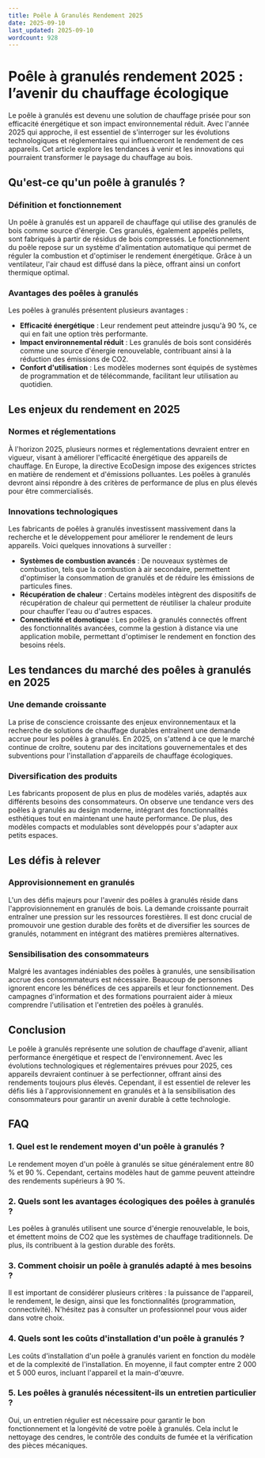 ```yaml
---
title: Poêle À Granulés Rendement 2025
date: 2025-09-10
last_updated: 2025-09-10
wordcount: 928
---
```


# Poêle à granulés rendement 2025 : l’avenir du chauffage écologique

Le poêle à granulés est devenu une solution de chauffage prisée pour son efficacité énergétique et son impact environnemental réduit. Avec l'année 2025 qui approche, il est essentiel de s'interroger sur les évolutions technologiques et réglementaires qui influenceront le rendement de ces appareils. Cet article explore les tendances à venir et les innovations qui pourraient transformer le paysage du chauffage au bois.

## Qu'est-ce qu'un poêle à granulés ?

### Définition et fonctionnement

Un poêle à granulés est un appareil de chauffage qui utilise des granulés de bois comme source d'énergie. Ces granulés, également appelés pellets, sont fabriqués à partir de résidus de bois compressés. Le fonctionnement du poêle repose sur un système d'alimentation automatique qui permet de réguler la combustion et d'optimiser le rendement énergétique. Grâce à un ventilateur, l'air chaud est diffusé dans la pièce, offrant ainsi un confort thermique optimal.

### Avantages des poêles à granulés

Les poêles à granulés présentent plusieurs avantages :

- **Efficacité énergétique** : Leur rendement peut atteindre jusqu'à 90 %, ce qui en fait une option très performante.
- **Impact environnemental réduit** : Les granulés de bois sont considérés comme une source d'énergie renouvelable, contribuant ainsi à la réduction des émissions de CO2.
- **Confort d'utilisation** : Les modèles modernes sont équipés de systèmes de programmation et de télécommande, facilitant leur utilisation au quotidien.

## Les enjeux du rendement en 2025

### Normes et réglementations

À l'horizon 2025, plusieurs normes et réglementations devraient entrer en vigueur, visant à améliorer l'efficacité énergétique des appareils de chauffage. En Europe, la directive EcoDesign impose des exigences strictes en matière de rendement et d'émissions polluantes. Les poêles à granulés devront ainsi répondre à des critères de performance de plus en plus élevés pour être commercialisés.

### Innovations technologiques

Les fabricants de poêles à granulés investissent massivement dans la recherche et le développement pour améliorer le rendement de leurs appareils. Voici quelques innovations à surveiller :

- **Systèmes de combustion avancés** : De nouveaux systèmes de combustion, tels que la combustion à air secondaire, permettent d'optimiser la consommation de granulés et de réduire les émissions de particules fines.
- **Récupération de chaleur** : Certains modèles intègrent des dispositifs de récupération de chaleur qui permettent de réutiliser la chaleur produite pour chauffer l'eau ou d'autres espaces.
- **Connectivité et domotique** : Les poêles à granulés connectés offrent des fonctionnalités avancées, comme la gestion à distance via une application mobile, permettant d'optimiser le rendement en fonction des besoins réels.

## Les tendances du marché des poêles à granulés en 2025

### Une demande croissante

La prise de conscience croissante des enjeux environnementaux et la recherche de solutions de chauffage durables entraînent une demande accrue pour les poêles à granulés. En 2025, on s'attend à ce que le marché continue de croître, soutenu par des incitations gouvernementales et des subventions pour l'installation d'appareils de chauffage écologiques.

### Diversification des produits

Les fabricants proposent de plus en plus de modèles variés, adaptés aux différents besoins des consommateurs. On observe une tendance vers des poêles à granulés au design moderne, intégrant des fonctionnalités esthétiques tout en maintenant une haute performance. De plus, des modèles compacts et modulables sont développés pour s'adapter aux petits espaces.

## Les défis à relever

### Approvisionnement en granulés

L'un des défis majeurs pour l'avenir des poêles à granulés réside dans l'approvisionnement en granulés de bois. La demande croissante pourrait entraîner une pression sur les ressources forestières. Il est donc crucial de promouvoir une gestion durable des forêts et de diversifier les sources de granulés, notamment en intégrant des matières premières alternatives.

### Sensibilisation des consommateurs

Malgré les avantages indéniables des poêles à granulés, une sensibilisation accrue des consommateurs est nécessaire. Beaucoup de personnes ignorent encore les bénéfices de ces appareils et leur fonctionnement. Des campagnes d'information et des formations pourraient aider à mieux comprendre l'utilisation et l'entretien des poêles à granulés.

## Conclusion

Le poêle à granulés représente une solution de chauffage d'avenir, alliant performance énergétique et respect de l'environnement. Avec les évolutions technologiques et réglementaires prévues pour 2025, ces appareils devraient continuer à se perfectionner, offrant ainsi des rendements toujours plus élevés. Cependant, il est essentiel de relever les défis liés à l'approvisionnement en granulés et à la sensibilisation des consommateurs pour garantir un avenir durable à cette technologie.

## FAQ

### 1. Quel est le rendement moyen d'un poêle à granulés ?

Le rendement moyen d'un poêle à granulés se situe généralement entre 80 % et 90 %. Cependant, certains modèles haut de gamme peuvent atteindre des rendements supérieurs à 90 %.

### 2. Quels sont les avantages écologiques des poêles à granulés ?

Les poêles à granulés utilisent une source d'énergie renouvelable, le bois, et émettent moins de CO2 que les systèmes de chauffage traditionnels. De plus, ils contribuent à la gestion durable des forêts.

### 3. Comment choisir un poêle à granulés adapté à mes besoins ?

Il est important de considérer plusieurs critères : la puissance de l'appareil, le rendement, le design, ainsi que les fonctionnalités (programmation, connectivité). N'hésitez pas à consulter un professionnel pour vous aider dans votre choix.

### 4. Quels sont les coûts d'installation d'un poêle à granulés ?

Les coûts d'installation d'un poêle à granulés varient en fonction du modèle et de la complexité de l'installation. En moyenne, il faut compter entre 2 000 et 5 000 euros, incluant l'appareil et la main-d'œuvre.

### 5. Les poêles à granulés nécessitent-ils un entretien particulier ?

Oui, un entretien régulier est nécessaire pour garantir le bon fonctionnement et la longévité de votre poêle à granulés. Cela inclut le nettoyage des cendres, le contrôle des conduits de fumée et la vérification des pièces mécaniques.